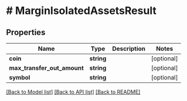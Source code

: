 # # MarginIsolatedAssetsResult

## Properties

Name | Type | Description | Notes
------------ | ------------- | ------------- | -------------
**coin** | **string** |  | [optional]
**max_transfer_out_amount** | **string** |  | [optional]
**symbol** | **string** |  | [optional]

[[Back to Model list]](../../README.md#models) [[Back to API list]](../../README.md#endpoints) [[Back to README]](../../README.md)

